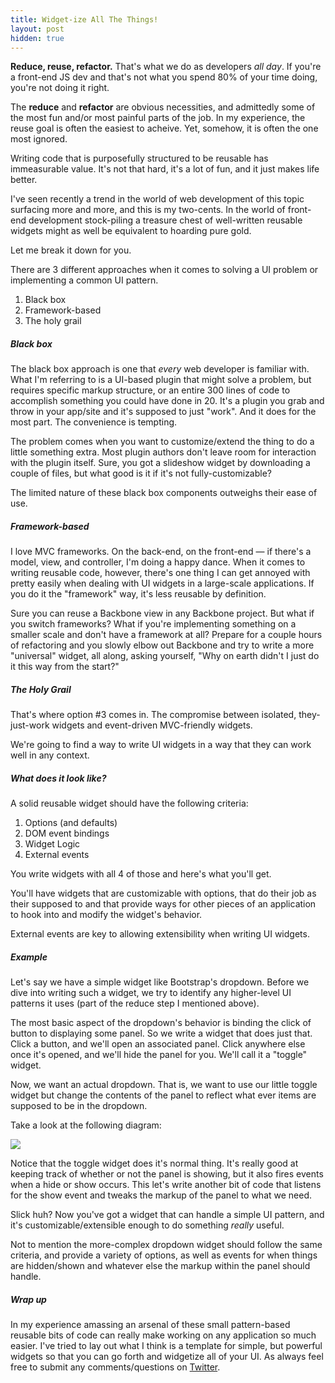```yaml
---
title: Widget-ize All The Things!
layout: post
hidden: true
---
```


**Reduce, reuse, refactor.** That's what we do as developers _all day_.
If you're a front-end JS dev and that's not what you spend 80% of your time
doing, you're not doing it right.

The **reduce** and **refactor** are obvious necessities, and admittedly some of the most fun and/or
most painful parts of the job. In my experience, the reuse goal is often the easiest to acheive.
Yet, somehow, it is often the one most ignored.

Writing code that is purposefully structured to be reusable has immeasurable value. It's not that hard,
it's a lot of fun, and it just makes life better.

I've seen recently a trend in the world of web development of this topic surfacing
more and more, and this is my two-cents. In the world of front-end development stock-piling
a treasure chest of well-written reusable widgets might as well be equivalent to hoarding pure gold.

Let me break it down for you.

There are 3 different approaches when it comes to solving a UI problem or implementing a common UI pattern.

1. Black box
2. Framework-based
3. The holy grail

##### Black box

The black box approach is one that _every_ web developer is familiar with.
What I'm referring to is a UI-based plugin that might solve a problem, but requires specific
markup structure,
or an entire 300 lines of code to accomplish something you could have done in 20. It's a plugin you grab and throw
in your app/site and it's supposed to just "work". And it does for the most part. The convenience is tempting.

The problem comes when you want to customize/extend the thing to do a
little something extra. Most plugin authors don't leave room for
interaction with the plugin itself. Sure, you got a slideshow widget by
downloading a couple of files, but what good is it if it's not
fully-customizable?

The limited nature of these black box components outweighs their ease of
use.

##### Framework-based

I love MVC frameworks. On the back-end, on the front-end &mdash; if
there's a model, view, and controller, I'm doing a happy dance. When it
comes to writing reusable code, however, there's one thing I can get
annoyed with pretty easily when dealing with UI widgets in a large-scale
applications. If you do it the "framework" way, it's less reusable by
definition.

Sure you can reuse a Backbone view in any Backbone project.
But what if you switch frameworks? What if you're implementing something
on a smaller scale and don't have a framework at all? Prepare for a
couple hours of refactoring and you slowly elbow out Backbone and try to
write a more "universal" widget, all along, asking yourself, "Why on
earth didn't I just do it this way from the start?"

##### The Holy Grail

That's where option #3 comes in. The compromise between isolated,
they-just-work widgets and event-driven MVC-friendly widgets.

We're going to find a way to write UI widgets in a way that they can
work well in any context.

##### What does it look like?

A solid reusable widget should have the following criteria:

1. Options (and defaults)
2. DOM event bindings
3. Widget Logic
4. External events

You write widgets with all 4 of those and here's what you'll get.

You'll have widgets that are customizable with options, that do their
job as their supposed to and that provide ways for other pieces of an
application to hook into and modify the widget's behavior.

External events are key to allowing extensibility when writing UI
widgets.

##### Example

Let's say we have a simple widget like Bootstrap's dropdown. Before we
dive into writing such a widget, we try to identify any higher-level UI
patterns it uses (part of the reduce step I mentioned above).

The most basic aspect of the dropdown's behavior is binding the click of button
to displaying some panel. So we write a widget that does just that.
Click a button, and we'll open an associated panel. Click anywhere else
once it's opened, and we'll hide the panel for you. We'll call it a
"toggle" widget.

Now, we want an actual dropdown. That is, we want to use our little
toggle widget but change the contents of the panel to reflect what ever
items are supposed to be in the dropdown.

Take a look at the following diagram:

![](http://awes0.me/widgetize.png)

Notice that the toggle widget does it's normal thing. It's really good
at keeping track of whether or not the panel is showing, but it also
fires events when a hide or show occurs. This let's write
another bit of code that listens for the show event and tweaks the
markup of the panel to what we need.

Slick huh? Now you've got a widget that can handle a simple UI pattern,
and it's customizable/extensible enough to do something _really_ useful.

Not to mention the more-complex dropdown widget should follow the same
criteria, and provide a variety of options, as well as events for when
things are hidden/shown and whatever else the markup within the panel
should handle.

##### Wrap up

In my experience amassing an arsenal of these small pattern-based
reusable bits of code can really make working on any application so much
easier. I've tried to lay out what I think is a template for simple, but
powerful widgets so that you can go forth and widgetize all of your UI.
As always feel free to submit any comments/questions on
[Twitter](http://twitter.com/tybenz).
